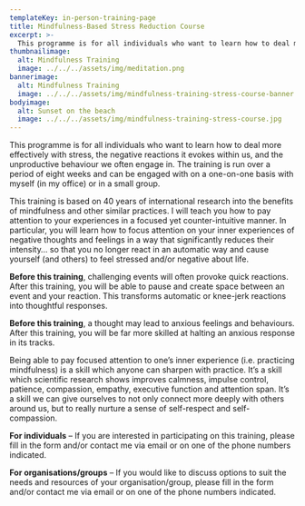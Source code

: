 ```yaml
---
templateKey: in-person-training-page
title: Mindfulness-Based Stress Reduction Course
excerpt: >-
  This programme is for all individuals who want to learn how to deal more effectively with stress, the negative reactions it evokes within us, and the unproductive behaviour we often engage in. The training is run over a period of eight weeks and can be engaged with on a one-on-one basis with myself (in my office) or in a small group.
thumbnailimage:
  alt: Mindfulness Training
  image: ../../../assets/img/meditation.png
bannerimage:
  alt: Mindfulness Training
  image: ../../../assets/img/mindfulness-training-stress-course-banner.jpg
bodyimage:
  alt: Sunset on the beach
  image: ../../../assets/img/mindfulness-training-stress-course.jpg
---
```


This programme is for all individuals who want to learn how to deal more effectively with stress, the negative reactions it evokes within us, and the unproductive behaviour we often engage in. The training is run over a period of eight weeks and can be engaged with on a one-on-one basis with myself (in my office) or in a small group.

This training is based on 40 years of international research into the benefits of mindfulness and other similar practices. I will teach you how to pay attention to your experiences in a focused yet counter-intuitive manner. In particular, you will learn how to focus attention on your inner experiences of negative thoughts and feelings in a way that significantly reduces their intensity… so that you no longer react in an automatic way and cause yourself (and others) to feel stressed and/or negative about life.

**Before this training**, challenging events will often provoke quick reactions. After this training, you will be able to pause and create space between an event and your reaction. This transforms automatic or knee-jerk reactions into thoughtful responses.

**Before this training**, a thought may lead to anxious feelings and behaviours. After this training, you will be far more skilled at halting an anxious response in its tracks.

Being able to pay focused attention to one’s inner experience (i.e. practicing mindfulness) is a skill which anyone can sharpen with practice. It’s a skill which scientific research shows improves calmness, impulse control, patience, compassion, empathy, executive function and attention span. It’s a skill we can give ourselves to not only connect more deeply with others around us, but to really nurture a sense of self-respect and self-compassion.

**For individuals** – If you are interested in participating on this training, please fill in the form and/or contact me via email or on one of the phone numbers indicated.

**For organisations/groups** – If you would like to discuss options to suit the needs and resources of your organisation/group, please fill in the form and/or contact me via email or on one of the phone numbers indicated.
